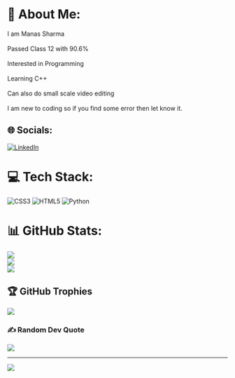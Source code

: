 # 💫 About Me:
 I am Manas Sharma<br><br>Passed Class 12 with 90.6%<br><br> Interested in Programming <br> <br>Learning C++ <br><br> Can also do small scale video editing <br> <br> I am new to coding so if you find some error then let know it.


## 🌐 Socials:
[![LinkedIn](https://img.shields.io/badge/LinkedIn-%230077B5.svg?logo=linkedin&logoColor=white)](https://linkedin.com/in/manas-sharma-404b90282) 

# 💻 Tech Stack:
![CSS3](https://img.shields.io/badge/css3-%231572B6.svg?style=for-the-badge&logo=css3&logoColor=white) ![HTML5](https://img.shields.io/badge/html5-%23E34F26.svg?style=for-the-badge&logo=html5&logoColor=white) ![Python](https://img.shields.io/badge/python-3670A0?style=for-the-badge&logo=python&logoColor=ffdd54)
# 📊 GitHub Stats:
![](https://github-readme-stats.vercel.app/api?username=ManasCodez&theme=radical&hide_border=false&include_all_commits=true&count_private=false)<br/>
![](https://github-readme-streak-stats.herokuapp.com/?user=ManasCodez&theme=radical&hide_border=false)<br/>
![](https://github-readme-stats.vercel.app/api/top-langs/?username=ManasCodez&theme=radical&hide_border=false&include_all_commits=true&count_private=false&layout=compact)

## 🏆 GitHub Trophies
![](https://github-profile-trophy.vercel.app/?username=ManasCodez&theme=radical&no-frame=false&no-bg=true&margin-w=4)

### ✍️ Random Dev Quote
![](https://quotes-github-readme.vercel.app/api?type=horizontal&theme=radical)

---
[![](https://visitcount.itsvg.in/api?id=ManasCodez&icon=8&color=1)](https://visitcount.itsvg.in)

<!-- Proudly created with GPRM ( https://gprm.itsvg.in ) -->
